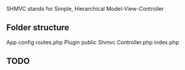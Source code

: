 SHMVC stands for Simple, Hierarchical Model-View-Controller

## Folder structure

App
config
	routes.php
Plugin
public
Shmvc
	Controller.php
index.php

## TODO
